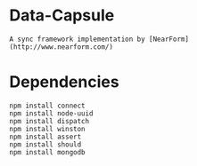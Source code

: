 Data-Capsule
============
	A sync framework implementation by [NearForm](http://www.nearform.com/)

Dependencies
============

	npm install connect
	npm install node-uuid
	npm install dispatch 
	npm install winston
	npm install assert
	npm install should
	npm install mongodb